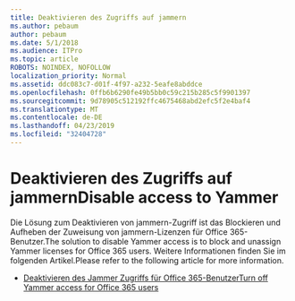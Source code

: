```yaml
---
title: Deaktivieren des Zugriffs auf jammern
ms.author: pebaum
author: pebaum
ms.date: 5/1/2018
ms.audience: ITPro
ms.topic: article
ROBOTS: NOINDEX, NOFOLLOW
localization_priority: Normal
ms.assetid: ddc083c7-d01f-4f97-a232-5eafe8abddce
ms.openlocfilehash: 0ffb6b6290fe49b5bb0c59c215b285c5f9901397
ms.sourcegitcommit: 9d78905c512192ffc4675468abd2efc5f2e4baf4
ms.translationtype: MT
ms.contentlocale: de-DE
ms.lasthandoff: 04/23/2019
ms.locfileid: "32404728"
---
```

# <a name="disable-access-to-yammer"></a><span data-ttu-id="eac4c-102">Deaktivieren des Zugriffs auf jammern</span><span class="sxs-lookup"><span data-stu-id="eac4c-102">Disable access to Yammer</span></span>

<span data-ttu-id="eac4c-103">Die Lösung zum Deaktivieren von jammern-Zugriff ist das Blockieren und Aufheben der Zuweisung von jammern-Lizenzen für Office 365-Benutzer.</span><span class="sxs-lookup"><span data-stu-id="eac4c-103">The solution to disable Yammer access is to block and unassign Yammer licenses for Office 365 users.</span></span> <span data-ttu-id="eac4c-104">Weitere Informationen finden Sie im folgenden Artikel.</span><span class="sxs-lookup"><span data-stu-id="eac4c-104">Please refer to the following article for more information.</span></span>
  
- [<span data-ttu-id="eac4c-105">Deaktivieren des Jammer Zugriffs für Office 365-Benutzer</span><span class="sxs-lookup"><span data-stu-id="eac4c-105">Turn off Yammer access for Office 365 users</span></span>](https://support.office.com/article/1f79bfad-f713-4143-aa5d-5584985ce53a)
    

